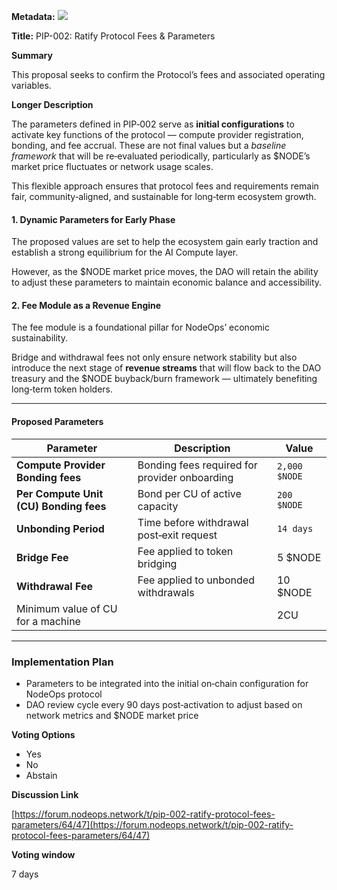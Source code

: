 **Metadata:**  [![](https://img.shields.io/badge/Status-Deployed-blue)](#)

**Title:** PIP-002: Ratify Protocol Fees & Parameters

**Summary**

This proposal seeks to confirm the Protocol’s fees and associated operating variables.

**Longer Description**

The parameters defined in PIP‑002 serve as **initial configurations** to activate key functions of the protocol — compute provider registration, bonding, and fee accrual. These are not final values but a *baseline framework* that will be re‑evaluated periodically, particularly as $NODE’s market price fluctuates or network usage scales.

This flexible approach ensures that protocol fees and requirements remain fair, community‑aligned, and sustainable for long‑term ecosystem growth.

#### 1. Dynamic Parameters for Early Phase

The proposed values are set to help the ecosystem gain early traction and establish a strong equilibrium for the AI Compute layer.

However, as the $NODE market price moves, the DAO will retain the ability to adjust these parameters to maintain economic balance and accessibility.

#### 2. Fee Module as a Revenue Engine

The fee module is a foundational pillar for NodeOps’ economic sustainability.

Bridge and withdrawal fees not only ensure network stability but also introduce the next stage of **revenue streams** that will flow back to the DAO treasury and the $NODE buyback/burn framework — ultimately benefiting long‑term token holders.

---

#### Proposed Parameters

| Parameter | Description | Value |
| --- | --- | --- |
| **Compute Provider Bonding fees** | Bonding fees required for provider onboarding | `2,000 $NODE` |
| **Per Compute Unit (CU) Bonding fees** | Bond per CU of active capacity | `200 $NODE` |
| **Unbonding Period** | Time before withdrawal post‑exit request | `14 days` |
| **Bridge Fee** | Fee applied to token bridging | 5 $NODE |
| **Withdrawal Fee** | Fee applied to unbonded withdrawals | 10 $NODE |
| Minimum value of CU for a machine |  |  2CU |

---

### Implementation Plan

- Parameters to be integrated into the initial on‑chain configuration for NodeOps protocol
- DAO review cycle every 90 days post‑activation to adjust based on network metrics and $NODE market price

**Voting Options**

- Yes
- No
- Abstain

**Discussion Link**

[https://forum.nodeops.network/t/pip-002-ratify-protocol-fees-parameters/64/47](https://forum.nodeops.network/t/pip-002-ratify-protocol-fees-parameters/64/47)

**Voting window**

7 days
